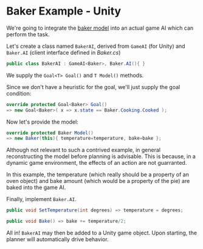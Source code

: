 # Baker Example - Unity

We're going to integrate the [baker model](../Tests/Models/Baker.cs) into an actual game AI which can perform the task.

Let's create a class named `BakerAI`, derived from `GameAI` (for Unity) and `Baker.AI` (client interface defined in *Baker.cs*)

```cs
public class BakerAI : GameAI<Baker>, Baker.AI(){ }
```

We supply the `Goal<T> Goal()` and `T Model()` methods.

Since we don't have a heuristic for the goal, we'll just supply the goal condition:

```cs
override protected Goal<Baker> Goal()
=> new Goal<Baker>( x => x.state == Baker.Cooking.Cooked );
```

Now let's provide the model:

```cs
override protected Baker Model()
=> new Baker(this){ temperature=temperature, bake=bake };
```

Although not relevant to such a contrived example, in general reconstructing the model before planning is advisable. This is because, in a dynamic game environment, the effects of an action are not guarranted.

In this example, the temperature (which really should be a property of an oven object) and bake amount (which would be a property of the pie) are baked into the game AI.

Finally, implement `Baker.AI`.

```cs
public void SetTemperature(int degrees) => temperature = degrees;

public void Bake() => bake += temperature/2;
```

All in! `BakerAI` may then be added to a Unity game object. Upon starting, the planner will automatically drive behavior.
